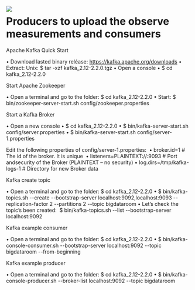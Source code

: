 <a href="https://kafka.apache.org/"><img src="https://kafka.apache.org/images/logo.png" align="left"></a>

# Producers to upload the observe measurements and consumers

Apache Kafka Quick Start

•	Download lasted binary reléase: https://kafka.apache.org/downloads
•	Extract: Unix: $ tar -xzf kafka_2.12-2.2.0.tgz
•	Open a console
•	$ cd kafka_2.12-2.2.0


Start Apache Zookeeper

•	Open a terminal and go to the folder: $ cd kafka_2.12-2.2.0
•	Start: $ bin/zookeeper-server-start.sh config/zookeeper.properties



Start a Kafka Broker

•	Open a new console
•	$ cd kafka_2.12-2.2.0
•	$ bin/kafka-server-start.sh config/server.properties
•	$ bin/kafka-server-start.sh config/server-1.properties 

Edit the following properties of config/server-1.properties: 
•	broker.id=1 # The id of the broker. It is unique 
•	listeners=PLAINTEXT://:9093 # Port andsecurity of the Broker (PLAINTEXT – no security) 
•	log.dirs=/tmp/kafka-logs-1 # Directory for new Broker data 


Kafka create topic

•	Open a terminal and go to the folder: $ cd kafka_2.12-2.2.0
•	$ bin/kafka-topics.sh --create --bootstrap-server localhost:9092,localhost:9093 -- replication-factor 2 --partitions 2 --topic bigdataroom
•	Let’s check the topic’s been created:  $ bin/kafka-topics.sh --list --bootstrap-server localhost:9092 


Kafka example consumer 

•	Open a terminal and go to the folder: $ cd kafka_2.12-2.2.0
•	$ bin/kafka-console-consumer.sh --bootstrap-server localhost:9092 --topic bigdataroom --from-beginning 


Kafka example producer 

•	Open a terminal and go to the folder: $ cd kafka_2.12-2.2.0
•	$ bin/kafka-console-producer.sh --broker-list localhost:9092 --topic bigdataroom
